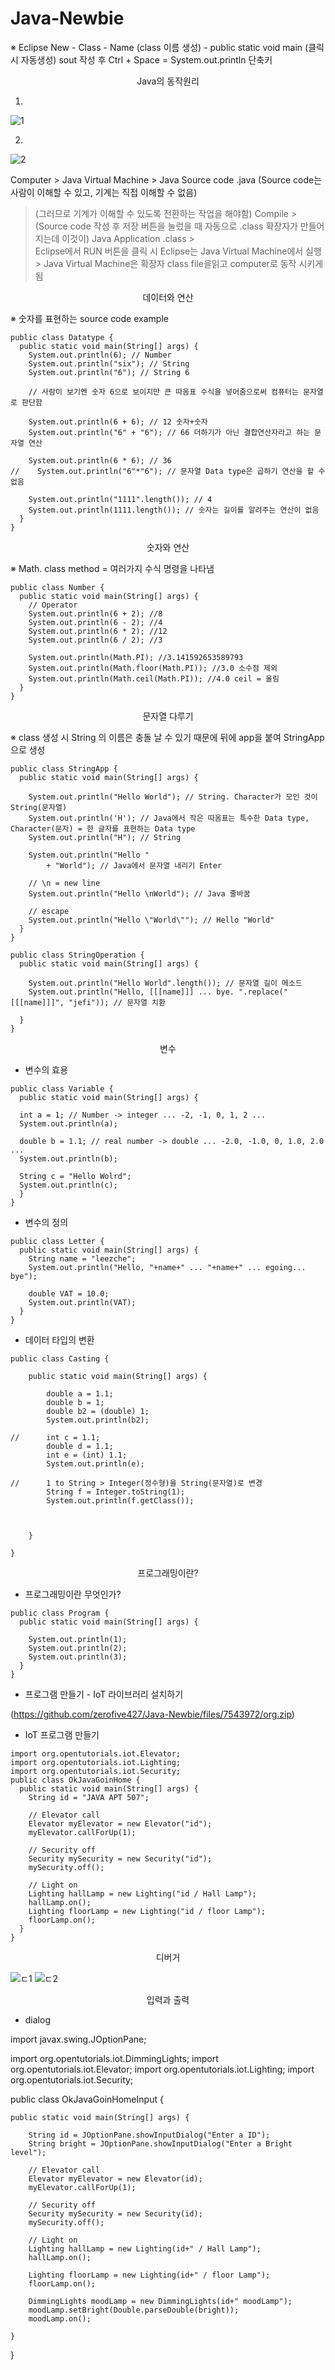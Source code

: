 # Java-Newbie

※  Eclipse
New - Class - Name (class 이름 생성) - public static void main (클릭 시 자동생성)
sout 작성 후  Ctrl + Space = System.out.println 단축키


<p align="center"> Java의 동작원리 </p>

1.
![1](https://user-images.githubusercontent.com/91706338/141711934-566ccd70-c833-400f-9b68-c309671fd689.PNG)

2.
![2](https://user-images.githubusercontent.com/91706338/141711941-9574f1ce-b50c-496a-85e4-b90a1900754c.PNG)


Computer > Java Virtual Machine  >  Java Source code .java (Source code는 사람이 이해할 수 있고, 기계는 직접 이해할 수 없음)  
>  (그러므로 기계가 이해할 수 있도록 전환하는 작업을 해야함)  Compile >  
(Source code 작성 후 저장 버튼을 눌렀을 때 자동으로 .class 확장자가 만들어지는데 이것이) Java Application .class   >  
Eclipse에서 RUN 버튼을 클릭 시 Eclipse는 Java Virtual Machine에서 실행 >  Java Virtual Machine은 확장자 class file을읽고 computer로 동작 시키게 됨

<p align="center"> 데이터와 연산 </p>

※  숫자를 표현하는 source code example

```
public class Datatype {
  public static void main(String[] args) {
    System.out.println(6); // Number
    System.out.println("six"); // String
    System.out.println("6"); // String 6

    // 사람이 보기엔 숫자 6으로 보이지만 큰 따옴표 수식을 넣어줌으로써 컴퓨터는 문자열로 판단함

    System.out.println(6 + 6); // 12 숫자+숫자
    System.out.println("6" + "6"); // 66 더하기가 아닌 결합연산자라고 하는 문자열 연산

    System.out.println(6 * 6); // 36
//    System.out.println("6"*"6"); // 문자열 Data type은 곱하기 연산을 할 수 없음

    System.out.println("1111".length()); // 4
    System.out.println(1111.length()); // 숫자는 길이를 알려주는 연산이 없음
  }
}
```

<p align="center"> 숫자와 연산 </p>

※  Math. class method = 여러가지 수식 명령을 나타냄

```
public class Number {
  public static void main(String[] args) {
    // Operator
    System.out.println(6 + 2); //8
    System.out.println(6 - 2); //4
    System.out.println(6 * 2); //12
    System.out.println(6 / 2); //3
    
    System.out.println(Math.PI); //3.141592653589793
    System.out.println(Math.floor(Math.PI)); //3.0 소수점 제외
    System.out.println(Math.ceil(Math.PI)); //4.0 ceil = 올림
  }
}
```

<p align="center"> 문자열 다루기 </p>

※  class 생성 시 String 의 이름은 충돌 날 수 있기 때문에 뒤에 app을 붙여 StringApp으로 생성

```
public class StringApp {
  public static void main(String[] args) {
  
    System.out.println("Hello World"); // String. Character가 모인 것이 String(문자열)
    System.out.println('H'); // Java에서 작은 따옴표는 특수한 Data type, Character(문자) = 한 글자를 표현하는 Data type 
    System.out.println("H"); // String
    
    System.out.println("Hello "
        + "World"); // Java에서 문자열 내리기 Enter
    
    // \n = new line
    System.out.println("Hello \nWorld"); // Java 줄바꿈
    
    // escape 
    System.out.println("Hello \"World\""); // Hello "World"
  }
}
```

```
public class StringOperation {
  public static void main(String[] args) {
    
    System.out.println("Hello World".length()); // 문자열 길이 메소드
    System.out.println("Hello, [[[name]]] ... bye. ".replace("[[[name]]]", "jefi")); // 문자열 치환
    
  }
}
```
<p align="center"> 변수 </p>

- 변수의 효용
```
public class Variable {
  public static void main(String[] args) {
  
  int a = 1; // Number -> integer ... -2, -1, 0, 1, 2 ...
  System.out.println(a);
  
  double b = 1.1; // real number -> double ... -2.0, -1.0, 0, 1.0, 2.0 ...
  System.out.println(b);
  
  String c = "Hello Wolrd";
  System.out.println(c);
  }
}
```

- 변수의 정의
```
public class Letter {
  public static void main(String[] args) {
    String name = "leezche";
    System.out.println("Hello, "+name+" ... "+name+" ... egoing... bye");
    
    double VAT = 10.0;
    System.out.println(VAT);
  }
}
```

- 데이터 타입의 변환
``` 
public class Casting {

	public static void main(String[] args) {
	
		double a = 1.1;
		double b = 1; 
		double b2 = (double) 1;
		System.out.println(b2);
		
//		int c = 1.1;
		double d = 1.1;
		int e = (int) 1.1;
		System.out.println(e);
				
// 		1 to String > Integer(정수형)을 String(문자열)로 변경
		String f = Integer.toString(1);
		System.out.println(f.getClass()); 
		
		
		
	}	

}
```
<p align="center"> 프로그래밍이란? </p>

- 프로그래밍이란 무엇인가?
```
public class Program {
  public static void main(String[] args) {
    
    System.out.println(1);
    System.out.println(2);
    System.out.println(3);
  }
}
```

- 프로그램 만들기 - IoT 라이브러리 설치하기

(https://github.com/zerofive427/Java-Newbie/files/7543972/org.zip)


- IoT 프로그램 만들기 
```
import org.opentutorials.iot.Elevator;
import org.opentutorials.iot.Lighting;
import org.opentutorials.iot.Security;
public class OkJavaGoinHome {
  public static void main(String[] args) {
    String id = "JAVA APT 507";
    
    // Elevator call
    Elevator myElevator = new Elevator("id");
    myElevator.callForUp(1);
    
    // Security off
    Security mySecurity = new Security("id");
    mySecurity.off();
    
    // Light on
    Lighting hallLamp = new Lighting("id / Hall Lamp");
    hallLamp.on();
    Lighting floorLamp = new Lighting("id / floor Lamp");
    floorLamp.on();
  }
}
```
<p align="center"> 디버거 </p>

![ㄷ1](https://user-images.githubusercontent.com/91706338/142134343-4f1f728b-18d6-427c-b5ca-d3324114b862.PNG)
![ㄷ2](https://user-images.githubusercontent.com/91706338/142134947-9096e058-15d9-47c0-89ee-6a55cede40e5.PNG)

<p align="center"> 입력과 출력 </p>

- dialog

import javax.swing.JOptionPane;

import org.opentutorials.iot.DimmingLights;
import org.opentutorials.iot.Elevator;
import org.opentutorials.iot.Lighting;
import org.opentutorials.iot.Security;

public class OkJavaGoinHomeInput {

	public static void main(String[] args) {

		String id = JOptionPane.showInputDialog("Enter a ID");
		String bright = JOptionPane.showInputDialog("Enter a Bright level");
		
		// Elevator call
		Elevator myElevator = new Elevator(id);
		myElevator.callForUp(1);
		
		// Security off
		Security mySecurity = new Security(id);
		mySecurity.off();
		
		// Light on
		Lighting hallLamp = new Lighting(id+" / Hall Lamp");
		hallLamp.on();

		Lighting floorLamp = new Lighting(id+" / floor Lamp");
		floorLamp.on();
		
		DimmingLights moodLamp = new DimmingLights(id+" moodLamp");
		moodLamp.setBright(Double.parseDouble(bright));
		moodLamp.on();
		
	}

}


